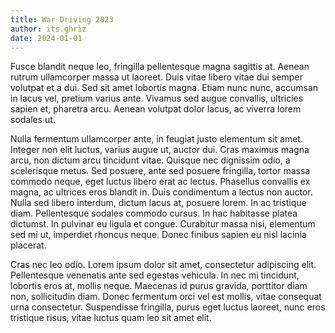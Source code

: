 ```yaml
---
title: War Driving 2023
author: its.ghriz
date: 2024-01-01
---
```



Fusce blandit neque leo, fringilla pellentesque magna sagittis at. Aenean rutrum ullamcorper massa ut laoreet. Duis vitae libero vitae dui semper volutpat et a dui. Sed sit amet lobortis magna. Etiam nunc nunc, accumsan in lacus vel, pretium varius ante. Vivamus sed augue convallis, ultricies sapien et, pharetra arcu. Aenean volutpat dolor lacus, ac viverra lorem sodales ut.

Nulla fermentum ullamcorper ante, in feugiat justo elementum sit amet. Integer non elit luctus, varius augue ut, auctor dui. Cras maximus magna arcu, non dictum arcu tincidunt vitae. Quisque nec dignissim odio, a scelerisque metus. Sed posuere, ante sed posuere fringilla, tortor massa commodo neque, eget luctus libero erat ac lectus. Phasellus convallis ex magna, ac ultrices eros blandit in. Duis condimentum a lectus non auctor. Nulla sed libero interdum, dictum lacus at, posuere lorem. In ac tristique diam. Pellentesque sodales commodo cursus. In hac habitasse platea dictumst. In pulvinar eu ligula et congue. Curabitur massa nisi, elementum sed mi ut, imperdiet rhoncus neque. Donec finibus sapien eu nisl lacinia placerat.

Cras nec leo odio. Lorem ipsum dolor sit amet, consectetur adipiscing elit. Pellentesque venenatis ante sed egestas vehicula. In nec mi tincidunt, lobortis eros at, mollis neque. Maecenas id purus gravida, porttitor diam non, sollicitudin diam. Donec fermentum orci vel est mollis, vitae consequat urna consectetur. Suspendisse fringilla, purus eget luctus laoreet, nunc eros tristique risus, vitae luctus quam leo sit amet elit. 